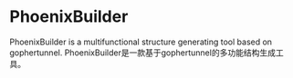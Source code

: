 # PhoenixBuilder
PhoenixBuilder is a multifunctional structure generating tool based on gophertunnel.
PhoenixBuilder是一款基于gophertunnel的多功能结构生成工具。
